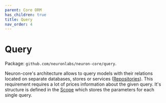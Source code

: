 ```yaml
---
parent: Core ORM
has_children: true
title: Query
nav_order: 4
---
```


# Query 

Package: `github.com/neuronlabs/neuron-core/query`.

Neuron-core's architecture allows to query models with their relations located on separate databases, stores or services ([Repositories](/neuron-core/repositories.html)). This requirement requires a lot of prices information about the given query. It's structure is defined in the [Scope](/neuron-core/query/scope.html) which stores the parameters for each single query. 



